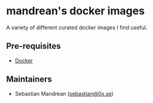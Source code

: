 mandrean's docker images
========================
A variety of different curated docker images I find useful.

Pre-requisites
--------------
* [Docker](https://docs.docker.com/engine/installation/)

Maintainers
-----------
* Sebastian Mandrean (<sebastian@0x.se>)
